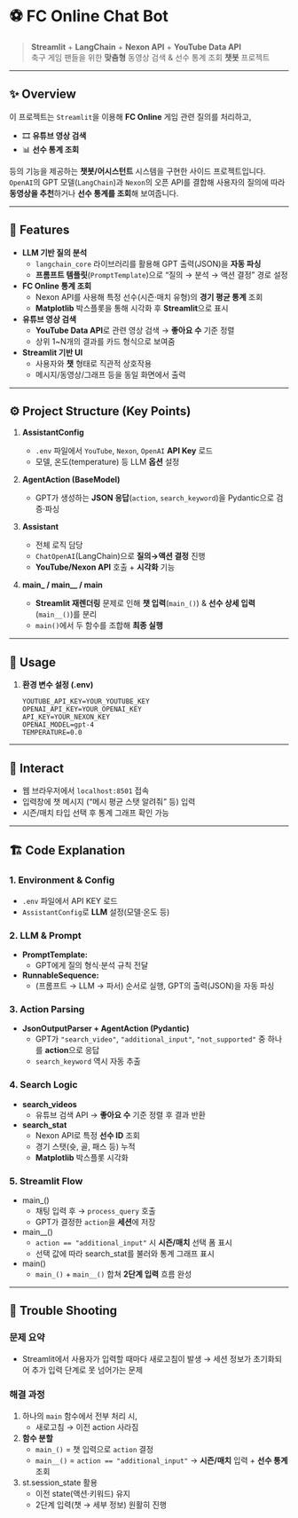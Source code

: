 # ⚽ FC Online Chat Bot

> **Streamlit** + **LangChain** + **Nexon API** + **YouTube Data API**  
> 축구 게임 팬들을 위한 **맞춤형** 동영상 검색 & 선수 통계 조회 **챗봇** 프로젝트

---

## ✨ Overview
이 프로젝트는 `Streamlit`을 이용해 **FC Online** 게임 관련 질의를 처리하고,  
- 🎞 **유튜브 영상 검색**  
- 📊 **선수 통계 조회**  

등의 기능을 제공하는 **챗봇/어시스턴트** 시스템을 구현한 사이드 프로젝트입니다.  
`OpenAI`의 GPT 모델(`LangChain`)과 `Nexon`의 오픈 API를 결합해 사용자의 질의에 따라 **동영상을 추천**하거나 **선수 통계를 조회**해 보여줍니다.

---

## 🌟 Features
- **LLM 기반 질의 분석**  
  - `langchain_core` 라이브러리를 활용해 GPT 출력(JSON)을 **자동 파싱**  
  - **프롬프트 템플릿**(`PromptTemplate`)으로 “질의 → 분석 → 액션 결정” 경로 설정  
- **FC Online 통계 조회**  
  - Nexon API를 사용해 특정 선수(시즌·매치 유형)의 **경기 평균 통계** 조회  
  - **Matplotlib** 박스플롯을 통해 시각화 후 **Streamlit**으로 표시  
- **유튜브 영상 검색**  
  - **YouTube Data API**로 관련 영상 검색 → **좋아요 수** 기준 정렬  
  - 상위 1~N개의 결과를 카드 형식으로 보여줌  
- **Streamlit 기반 UI**  
  - 사용자와 **챗** 형태로 직관적 상호작용  
  - 메시지/동영상/그래프 등을 동일 화면에서 출력  

---

## ⚙️ Project Structure (Key Points)

1. **AssistantConfig**  
   - `.env` 파일에서 `YouTube`, `Nexon`, `OpenAI` **API Key** 로드  
   - 모델, 온도(temperature) 등 LLM **옵션** 설정

2. **AgentAction (BaseModel)**  
   - GPT가 생성하는 **JSON 응답**(`action`, `search_keyword`)을 Pydantic으로 검증·파싱

3. **Assistant**  
   - 전체 로직 담당  
   - `ChatOpenAI`(LangChain)으로 **질의→액션 결정** 진행  
   - **YouTube/Nexon API** 호출 + **시각화** 기능

4. **main_ / main__ / main**  
   - **Streamlit 재렌더링** 문제로 인해 **챗 입력**(`main_()`) & **선수 상세 입력**(`main__()`)를 분리  
   - `main()`에서 두 함수를 조합해 **최종 실행**  

---

## 🔧 Usage

1. **환경 변수 설정 (.env)**  
   ```dotenv
   YOUTUBE_API_KEY=YOUR_YOUTUBE_KEY
   OPENAI_API_KEY=YOUR_OPENAI_KEY
   API_KEY=YOUR_NEXON_KEY
   OPENAI_MODEL=gpt-4
   TEMPERATURE=0.0

---

## 🏃 Interact
- 웹 브라우저에서 `localhost:8501` 접속
- 입력창에 챗 메시지 (“메시 평균 스탯 알려줘” 등) 입력
- 시즌/매치 타입 선택 후 통계 그래프 확인 가능

---

## 🏗 Code Explanation

### 1. Environment & Config
- `.env` 파일에서 API KEY 로드
- `AssistantConfig`로 **LLM** 설정(모델·온도 등)

### 2. LLM & Prompt
- **PromptTemplate:**
   - GPT에게 질의 형식·분석 규칙 전달
- **RunnableSequence:**
   - (프롬프트 → LLM → 파서) 순서로 실행, GPT의 출력(JSON)을 자동 파싱

### 3. Action Parsing
- **JsonOutputParser + AgentAction (Pydantic)**
   - GPT가 `"search_video"`, `"additional_input"`, `"not_supported"` 중 하나를 **action**으로 응답
   - `search_keyword` 역시 자동 추출

### 4. Search Logic
- **search_videos**
   - 유튜브 검색 API → **좋아요 수** 기준 정렬 후 결과 반환
- **search_stat**
   - Nexon API로 특정 **선수 ID** 조회
   - 경기 스탯(슛, 골, 패스 등) 누적
   - **Matplotlib** 박스플롯 시각화

### 5. Streamlit Flow
- main_()
   - 채팅 입력 후 → `process_query` 호출
   - GPT가 결정한 `action`을 **세션**에 저장
- main__()
   - `action == "additional_input"` 시 **시즌/매치** 선택 폼 표시
   - 선택 값에 따라 search_stat를 불러와 통계 그래프 표시
- main()
   - `main_()` + `main__()` 합쳐 **2단계 입력** 흐름 완성

---

## 🧩 Trouble Shooting

### 문제 요약
- Streamlit에서 사용자가 입력할 때마다 새로고침이 발생
  → 세션 정보가 초기화되어 추가 입력 단계로 못 넘어가는 문제

### 해결 과정
1. 하나의 `main` 함수에서 전부 처리 시,
   - 새로고침 → 이전 action 사라짐
2. **함수 분할**
   - `main_()` = 챗 입력으로 `action` 결정
   - `main__()` = `action == "additional_input"` → **시즌/매치** 입력 + **선수 통계** 조회
3. st.session_state 활용
   - 이전 state(액션·키워드) 유지
   - 2단계 입력(챗 → 세부 정보) 원활히 진행
